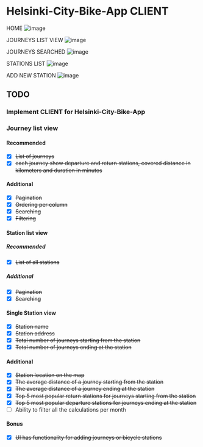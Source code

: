 # Helsinki-City-Bike-App CLIENT

HOME
![image](https://user-images.githubusercontent.com/90003389/236700223-216d708d-bc4c-49e7-9d91-4822ac8d88bf.png)

JOURNEYS LIST VIEW
![image](https://user-images.githubusercontent.com/90003389/236700373-2327f3d8-9f00-480d-a2c5-9fe63f998a61.png)

JOURNEYS SEARCHED
![image](https://user-images.githubusercontent.com/90003389/236700299-7b335fd1-9119-4464-a487-4d49481a5e0a.png)

STATIONS LIST
![image](https://user-images.githubusercontent.com/90003389/236700407-3e0bae74-9f7a-493f-9ddd-ed6bbc0a4dff.png)

ADD NEW STATION
![image](https://user-images.githubusercontent.com/90003389/236700271-92909621-174f-492e-af1e-084934abbae8.png)


## TODO

### Implement CLIENT for Helsinki-City-Bike-App

### Journey list view

#### Recommended

- [x] ~~List of journeys~~
- [x] ~~each journey show departure and return stations, covered distance in kilometers and duration in minutes~~

#### Additional

- [x] ~~Pagination~~
- [x] ~~Ordering per column~~
- [x] ~~Searching~~
- [x] ~~Filtering~~

#### Station list view

##### Recommended

- [x] ~~List of all stations~~

##### Additional

- [x] ~~Pagination~~
- [x] ~~Searching~~

#### Single Station view

- [x] ~~Station name~~
- [x] ~~Station address~~
- [x] ~~Total number of journeys starting from the station~~
- [x] ~~Total number of journeys ending at the station~~

#### Additional

- [x] ~~Station location on the map~~
- [x] ~~The average distance of a journey starting from the station~~
- [x] ~~The average distance of a journey ending at the station~~
- [x] ~~Top 5 most popular return stations for journeys starting from the station~~
- [x] ~~Top 5 most popular departure stations for journeys ending at the station~~
- [ ] Ability to filter all the calculations per month

#### Bonus

- [x] ~~UI has functionality for adding journeys or bicycle stations~~
